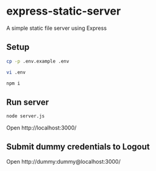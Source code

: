 # express-static-server
A simple static file server using Express

## Setup

```bash
cp -p .env.example .env
```

```bash
vi .env
```

```bash
npm i
```

## Run server

```bash
node server.js
```

Open http://localhost:3000/

## Submit dummy credentials to Logout

Open http://dummy:dummy@localhost:3000/
